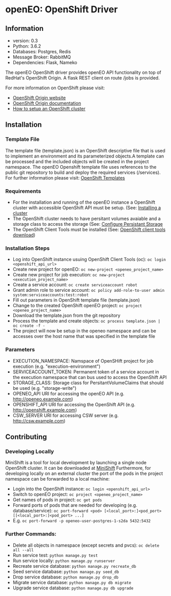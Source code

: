 # openEO: OpenShift Driver

## Information
- version: 0.3
- Python: 3.6.2
- Databases: Postgres, Redis
- Message Broker: RabbitMQ
- Dependencies: Flask, Nameko

The openEO OpenShift driver provides openEO API functionality on top of RedHat's OpenShift Origin.
A flask REST client on route /jobs is provided.

For more information on OpenShift please visit:
- [OpenShift Origin website](https://www.openshift.org/)
- [OpenShift Origin documentation](https://docs.openshift.org/latest/welcome/index.html)
- [How to setup an OpenShift cluster](https://docs.openshift.org/latest/install_config/install/planning.html)

## Installation
### Template File
The template file (template.json) is an OpenShift descriptive file that is used to implement an environment and its parameterized objects.A template can be processed and the included objects will be created in the project namespace.
The openEO Openshift template file uses references to the public git repository to build and deploy the required services (/services).
For further information please visit: [OpenShift Templates](https://docs.openshift.org/latest/dev_guide/templates.html)

### Requirements
- For the installation and running of the openEO instance a OpenShift cluster with accessible OpenShift API must be setup. (See: [Installing a cluster](https://docs.openshift.com/container-platform/3.7/install_config/install/planning.html)
- The OpenShift cluster needs to have persitant volumes avaiable and a storage class to access the storage (See: [Configure Persistant Storage](https://docs.openshift.com/container-platform/3.7/install_config/persistent_storage/index.html)
- The OpenShift Client Tools must be installed (See: [OpenShift client tools download](https://www.openshift.org/download.html))

### Installation Steps
- Log into OpenShift instance usuing OpenShift Client Tools (oc): ```oc login <openshift_api_url>```
- Create new project for openEO: ```oc new-project <openeo_project_name>```
- Create new project for job execution: ```oc new-project <execution_project_name>```
- Create a service account: ```oc create serviceaccount robot```
- Grant admin role to service account: ```oc policy add-role-to-user admin system:serviceaccounts:test:robot```
- Fill out parameters in OpenShift template file (template.json)
- Change to the created OpenShift openEO project: ```oc project <openeo_project_name>```
- Download the template.json from the git repository
- Process the template and create objects: ```oc process template.json | oc create -f -```
- The project will now be setup in the openeo namespace and can be accesses over the host name that was specified in the template file

### Parameters
- EXECUTION_NAMESPACE:
  Namspace of OpenSHift project for job execution (e.g. "execution-environment")
- SERVICEACCOUNT_TOKEN:
  Permanent token of a service account in the execution namespace that can bus used to access the OpenShift API
- STORAGE_CLASS:
  Storage class for PersitantVolumeClaims that should be used (e.g. "storage-write")
- OPENEO_API
  URI for accessing the openEO API (e.g. http://openeo.example.com)
- OPENSHIFT_API
  URI for accessing the OpenShift API (e.g. http://openshift.example.com)
- CSW_SERVER
  URI for accessing CSW server (e.g. http://csw.example.com)

## Contributing
### Developing Locally
MiniShift is a tool for local development by launching a single node OpenShift cluster. It can be downloaded at [MiniShift](https://www.openshift.org/minishift/)
Furthermore, for developing locally on an external cluster the port of the pods in the project namespace can be forwarded to a local machine:
- Login into the OpenShift instance: ```oc login <openshift_api_url>```
- Switch to openEO project: ```oc project <openeo_project_name>```
- Get names of pods in project: ```oc get pods```
- Forward ports of pods that are needed for developing (e.g. database/service): ```oc port-forward <pod> [<local_port>:]<pod_port> [[<local_port>:]<pod_port> ...]```
- E.g. ```oc port-forward -p openeo-user-postgres-1-s2da 5432:5432```

### Further Commands:
- Delete all objects in namespace (except secrets and pvcs): ```oc delete all --all```
- Run service test: ```python manage.py test```
- Run service locally: ```python manage.py runserver```
- Recreate service database: ```python manage.py recreate_db```
- Seed service database: ```python manage.py seed_db```
- Drop service database: ```python manage.py drop_db```
- Migrate service database: ```python manage.py db migrate```
- Upgrade service database: ```python manage.py db upgrade```
